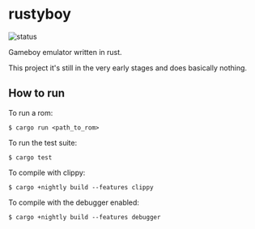 # rustyboy

![status](https://travis-ci.org/joaodelgado/rustyboy.svg?branch=master)

Gameboy emulator written in rust.

This project it's still in the very early stages and does basically nothing.

## How to run

To run a rom:

    $ cargo run <path_to_rom>

To run the test suite:

    $ cargo test

To compile with clippy:

    $ cargo +nightly build --features clippy

To compile with the debugger enabled:

    $ cargo +nightly build --features debugger
